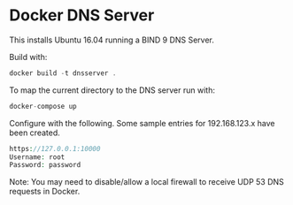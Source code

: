 Docker DNS Server
=================

This installs Ubuntu 16.04 running a BIND 9 DNS Server.

Build with:
```php
docker build -t dnsserver .
```

To map the current directory to the DNS server run with:
```php
docker-compose up
```

Configure with the following.  Some sample entries for 192.168.123.x have been created.
```php
https://127.0.0.1:10000
Username: root
Password: password
```

Note:  You may need to disable/allow a local firewall to receive UDP 53 DNS requests in Docker.
